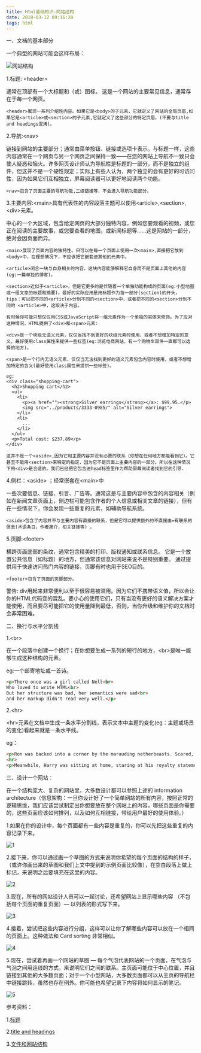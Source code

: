 ```yaml
---
title: Html基础知识-网站结构
date: 2018-03-12 09:16:20
tags: html
---
```




一、文档的基本部分

一个典型的网站可能会这样布局：

![网站结构](Web-site.png)

1.标题: &lt;header&gt;

通常在顶部有一个大标题和（或）图标。 这是一个网站的主要常见信息，通常存在于每一个网页。
	
	<header>展现一系列介绍性内容。如果它是<body>的子元素，它就定义了网站的全局页眉,如果它是<article>或<section>的子元素,它就定义了这些部分的特定页眉。(不要与title and headings混淆)。
	
2.导航:&lt;nav&gt;

链接到网站的主要部分；通常由菜单按钮、链接或选项卡表示。与标题一样，这些内容通常在一个网页与另一个网页之间保持一致——在您的网站上导航不一致只会使人疑惑和恼火。许多网页设计师认为导航栏是标题的一部分，而不是独立的组件，但这并不是一个硬性规定；实际上有些人认为，两个独立的会有更好的可访问性，因为如果它们互相独立，屏幕阅读器可以更好地阅读两个功能。

	<nav>包含了页面主要的导航功能,二级链接等，不会进入导航功能部分。
	
3.主要内容:&lt;main&gt;具有代表性的内容段落主题可以使用&lt;article&gt;,&lt;section&gt;,&lt;div&gt;元素。

中心的一个大区域，包含给定网页的大部分独特内容，例如您要观看的视频，或您正在阅读的主要故事，或您要查看的地图，或新闻标题等......这是网站的一部分，绝对会因页面而异。

	<main>展现了页面内容的独特性。只可以在每一个页面上使用一次<main>,直接把它放到<body>中，在理想情况下，不应该把它嵌套进其他的元素中。
	
	<article>闭合一块与自身相关的内容，这块内容能够解释它自身而不是页面上其他的内容(eg:一篇单独的博客)。
	
	<section>近似于<article>，但是它更多的是伴随着一个单独功能构成的页面(eg:小型地图或一组文章的标题和摘要)。最好的实际应用是用标题作为每一部分(section)的开头，tips：可以把不同的<article>分到不同的<section>中，或者把不同的<section>分到不同的 <article>中，这取决于内容。

	有时候你可能只想仅仅用CSS或JavaScript将一组元素作为一个单独的实体来修饰。为了应对这种情况，HTML提供了<div>和<span>元素:
	
	<div>是一个块级无语义元素，仅仅当找不到更好的块级元素时使用，或者不想增加特定的意义。最好使用class属性来提供一些标签(eg:浏览电商网站，有一个购物车部件一直都可以选择的地方)。
	
	<span>是一个行内无语义元素，仅仅当无法找到更好的语义元素包含内容时使用，或者不想增加特定的含义(最好使用class属性来提供一些标签)。

	eg:
	<div class="shopping-cart">
	  <h2>Shopping cart</h2>
	  <ul>
	    <li>
	      <p><a href=""><strong>Silver earrings</strong></a>: $99.95.</p>
	      <img src="../products/3333-0985/" alt="Silver earrings">
	    </li>
	    <li>
	      ...
	    </li>
	  </ul>
	  <p>Total cost: $237.89</p>
	</div>
	
	这并不是一个<aside>,因为它和主要内容并没有必要的联系（你想在任何地方都能看到它）。它甚至不能用<section>来特定的指定，因为它不是页面上主要内容的一部分。所以在这种情况下用<div>是合适的。我们已经把它包含进head标签里作为帮助屏幕阅读者找到它的引导.
		
4.侧栏：&lt;aside&gt; ；经常嵌套在&lt;main&gt;中

一些次要信息、链接、引言、广告等。通常这是与主要内容中包含的内容相关（例如在新闻文章页面上，侧边栏可能包含作者的个人信息或相关文章的链接），但有在一些情况下，你会发现一些重复的元素，如辅助导航系统。

	<aside>包含了内容并不与主要内容有直接的联系，但是它可以提供额外的不直接由=有联系的信息(术语条目，作者简介，相关链接等) 。
	
5.页脚:&lt;footer&gt;

横跨页面底部的条纹，通常包含精美的打印、版权通知或联系信息。 它是一个放置公共信息（如标题）的地方，但通常该信息对网站来说不是特别重要。 通过提供用于快速访问热门内容的链接，页脚有时也用于SEO目的。

	<footer>包含了页面的页脚部分。

警告: div用起来非常便利以至于很容易被滥用。因为它们不携带语义值，所以会让你的HTML代码变的混乱。要小心的使用它们，只有当没有更好的语义解决方案才能使用，而且要尽可能把它的使用量降到最低，否则，当你升级和维护你的文档时会非常困难。

二、换行与水平分割线

1.&lt;br&gt;

在一个段落中创建一个换行；在你想要生成一系列的短行的地方，&lt;br&gt;是唯一能够生成这种结构的元素。

eg:一个邮寄地址或一首诗。

``` html
<p>There once was a girl called Nell<br>
Who loved to write HTML<br>
But her structure was bad, her semantics were sad<br>
and her markup didn't read very well.</p>
```

2.&lt;hr&gt;

&lt;hr&gt;元素在文档中生成一条水平分割线，表示文本中主题的变化(eg：主题或场景的变化)看起来就是一条水平线。

eg：

``` html
<p>Ron was backed into a corner by the marauding netherbeasts. Scared, but determined to protect his friends, he raised his wand and prepared to do battle, hoping that his distress call had made it through.</p>
<hr>
<p>Meanwhile, Harry was sitting at home, staring at his royalty statement and pondering when the next spin off series would come out, when an enchanted distress letter flew through his window and landed in his lap. He read it hasily, and lept to his feet; "better get back to work then", he mused.</p>
```

三、设计一个网站：

在一个结构庞大、复杂的网站里，大多数设计都可以参照上述的 information architecture（信息架构：一旦你设计好了一个简单网站的所有内容，按照正常的逻辑思维，我们应该尝试制定出你想要放在整个网站上的内容，哪些页面是你需要的，这些页面应该如何排列，以及如何互相链接，带给用户最好的使用体验。）

1.如果在你的设计中，每个页面都有一些内容是重复的，你可以先把这些重复的内容记录下来。

![1](1.png)

2.接下来，你可以通过画一个草图的方式来说明你希望的每个页面的结构的样子，（或许你画出来的草图和我们上文中提到的示例页面比较像），在空白段落上做上标记，来说明之后要填充在这里的内容。

![2](2.png)

3.现在，所有的网站设计人员可以一起讨论，还希望网站上显示哪些内容 （不包括每个页面的重复页面）— 以列表的形式写下来。

![3](3.png)

4.接着，尝试把这些内容进行分组，这样可以让你了解哪些内容可以放在一个相同的页面上。这种做法和 Card sorting 非常相似。

![4](4.png)

5.现在，尝试着再画一个网站的草图 — 每个气泡代表网站的一个页面，在气泡与气泡之间用连线的方式，来说明它们之间的联系。主页面可能位于中心位置，并且链接到其他的大多数页面；对于一个小型网站，大多数页面都可以从主页的导航栏中链接跳转，虽然也存在例外。你可能也希望记录下内容将如何显示的笔记。

![5](5.png)


参考资料：

1.[标题](https://developer.mozilla.org/en-US/Learn/HTML/Howto/Set_up_a_proper_title_hierarchy)

2.[title and headings](https://developer.mozilla.org/en-US/docs/Learn/HTML/Introduction_to_HTML/The_head_metadata_in_HTML#Adding_a_title)

3.[文件和网站结构](https://developer.mozilla.org/zh-CN/docs/learn/HTML/Introduction_to_HTML/文件和网站结构)